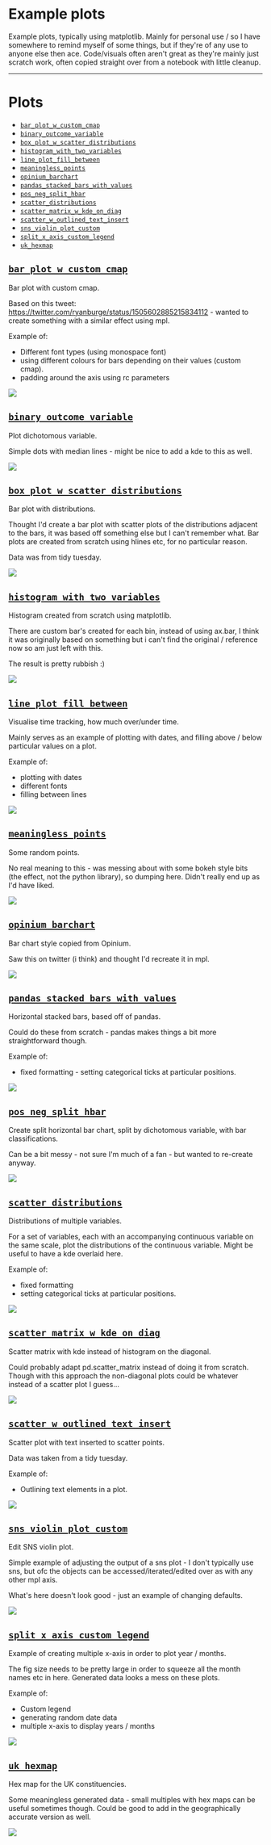 # Example plots

Example plots, typically using matplotlib. Mainly for personal use / so I have somewhere to remind
myself of some things, but if they're of any use to anyone else then ace. Code/visuals often aren't
great as they're mainly just scratch work, often copied straight over from a notebook with little
cleanup.

----

[comment]: # (Automate plots beneath this.)

# Plots

* [`bar_plot_w_custom_cmap`](https://github.com/geo7/plotting_examples#bar_plot_w_custom_cmap)
* [`binary_outcome_variable`](https://github.com/geo7/plotting_examples#binary_outcome_variable)
* [`box_plot_w_scatter_distributions`](https://github.com/geo7/plotting_examples#box_plot_w_scatter_distributions)
* [`histogram_with_two_variables`](https://github.com/geo7/plotting_examples#histogram_with_two_variables)
* [`line_plot_fill_between`](https://github.com/geo7/plotting_examples#line_plot_fill_between)
* [`meaningless_points`](https://github.com/geo7/plotting_examples#meaningless_points)
* [`opinium_barchart`](https://github.com/geo7/plotting_examples#opinium_barchart)
* [`pandas_stacked_bars_with_values`](https://github.com/geo7/plotting_examples#pandas_stacked_bars_with_values)
* [`pos_neg_split_hbar`](https://github.com/geo7/plotting_examples#pos_neg_split_hbar)
* [`scatter_distributions`](https://github.com/geo7/plotting_examples#scatter_distributions)
* [`scatter_matrix_w_kde_on_diag`](https://github.com/geo7/plotting_examples#scatter_matrix_w_kde_on_diag)
* [`scatter_w_outlined_text_insert`](https://github.com/geo7/plotting_examples#scatter_w_outlined_text_insert)
* [`sns_violin_plot_custom`](https://github.com/geo7/plotting_examples#sns_violin_plot_custom)
* [`split_x_axis_custom_legend`](https://github.com/geo7/plotting_examples#split_x_axis_custom_legend)
* [`uk_hexmap`](https://github.com/geo7/plotting_examples#uk_hexmap)



## [`bar_plot_w_custom_cmap`](https://github.com/geo7/plotting_examples/blob/main/plotting_examples/y2022/bar_plot_w_custom_cmap/plot.py)

Bar plot with custom cmap.

Based on this tweet: https://twitter.com/ryanburge/status/1505602885215834112 - wanted to create
something with a similar effect using mpl.

Example of:

- Different font types (using monospace font)
- using different colours for bars depending on their values (custom cmap).
- padding around the axis using rc parameters

![](images/y2022/bar_plot_w_custom_cmap.png)

## [`binary_outcome_variable`](https://github.com/geo7/plotting_examples/blob/main/plotting_examples/y2022/binary_outcome_variable/plot.py)

Plot dichotomous variable.

Simple dots with median lines - might be nice to add a kde to this as well.

![](images/y2022/binary_outcome_variable.png)

## [`box_plot_w_scatter_distributions`](https://github.com/geo7/plotting_examples/blob/main/plotting_examples/y2022/box_plot_w_scatter_distributions/plot.py)

Bar plot with distributions.

Thought I'd create a bar plot with scatter plots of the distributions adjacent to the bars, it was
based off something else but I can't remember what. Bar plots are created from scratch using hlines
etc, for no particular reason.

Data was from tidy tuesday.

![](images/y2022/box_plot_w_scatter_distributions.png)

## [`histogram_with_two_variables`](https://github.com/geo7/plotting_examples/blob/main/plotting_examples/y2022/histogram_with_two_variables/plot.py)

Histogram created from scratch using matplotlib.

There are custom bar's created for each bin, instead of using ax.bar, I think it was originally
based on something but i can't find the original / reference now so am just left with this.

The result is pretty rubbish :)

![](images/y2022/histogram_with_two_variables.png)

## [`line_plot_fill_between`](https://github.com/geo7/plotting_examples/blob/main/plotting_examples/y2022/line_plot_fill_between/plot.py)

Visualise time tracking, how much over/under time.

Mainly serves as an example of plotting with dates, and filling above / below particular values on a
plot.

Example of:

- plotting with dates
- different fonts
- filling between lines

![](images/y2022/line_plot_fill_between.png)

## [`meaningless_points`](https://github.com/geo7/plotting_examples/blob/main/plotting_examples/y2022/meaningless_points/plot.py)

Some random points.

No real meaning to this - was messing about with some bokeh style bits (the effect, not the python
library), so dumping here. Didn't really end up as I'd have liked.

![](images/y2022/meaningless_points.png)

## [`opinium_barchart`](https://github.com/geo7/plotting_examples/blob/main/plotting_examples/y2022/opinium_barchart/plot.py)

Bar chart style copied from Opinium.

Saw this on twitter (i think) and thought I'd recreate it in mpl.

![](images/y2022/opinium_barchart.png)

## [`pandas_stacked_bars_with_values`](https://github.com/geo7/plotting_examples/blob/main/plotting_examples/y2022/pandas_stacked_bars_with_values/plot.py)

Horizontal stacked bars, based off of pandas.

Could do these from scratch - pandas makes things a bit more straightforward though.

Example of:

- fixed formatting - setting categorical ticks at particular positions.

![](images/y2022/pandas_stacked_bars_with_values.png)

## [`pos_neg_split_hbar`](https://github.com/geo7/plotting_examples/blob/main/plotting_examples/y2022/pos_neg_split_hbar/plot.py)

Create split horizontal bar chart, split by dichotomous variable, with bar classifications.

Can be a bit messy - not sure I'm much of a fan - but wanted to re-create anyway.

![](images/y2022/pos_neg_split_hbar.png)

## [`scatter_distributions`](https://github.com/geo7/plotting_examples/blob/main/plotting_examples/y2022/scatter_distributions/plot.py)

Distributions of multiple variables.

For a set of variables, each with an accompanying continuous variable on the same scale, plot the
distributions of the continuous variable. Might be useful to have a kde overlaid here.

Example of:

- fixed formatting
- setting categorical ticks at particular positions.

![](images/y2022/scatter_distributions.png)

## [`scatter_matrix_w_kde_on_diag`](https://github.com/geo7/plotting_examples/blob/main/plotting_examples/y2022/scatter_matrix_w_kde_on_diag/plot.py)

Scatter matrix with kde instead of histogram on the diagonal.

Could probably adapt pd.scatter_matrix instead of doing it from scratch. Though with this approach
the non-diagonal plots could be whatever instead of a scatter plot I guess...

![](images/y2022/scatter_matrix_w_kde_on_diag.png)

## [`scatter_w_outlined_text_insert`](https://github.com/geo7/plotting_examples/blob/main/plotting_examples/y2022/scatter_w_outlined_text_insert/plot.py)

Scatter plot with text inserted to scatter points.

Data was taken from a tidy tuesday.

Example of:

- Outlining text elements in a plot.

![](images/y2022/scatter_w_outlined_text_insert.png)

## [`sns_violin_plot_custom`](https://github.com/geo7/plotting_examples/blob/main/plotting_examples/y2022/sns_violin_plot_custom/plot.py)

Edit SNS violin plot.

Simple example of adjusting the output of a sns plot - I don't typically use sns, but ofc the
objects can be accessed/iterated/edited over as with any other mpl axis.

What's here doesn't look good - just an example of changing defaults.

![](images/y2022/sns_violin_plot_custom.png)

## [`split_x_axis_custom_legend`](https://github.com/geo7/plotting_examples/blob/main/plotting_examples/y2022/split_x_axis_custom_legend/plot.py)

Example of creating multiple x-axis in order to plot year / months.

The fig size needs to be pretty large in order to squeeze all the month names etc in here. Generated
data looks a mess on these plots.

Example of:

- Custom legend
- generating random date data
- multiple x-axis to display years / months

![](images/y2022/split_x_axis_custom_legend.png)

## [`uk_hexmap`](https://github.com/geo7/plotting_examples/blob/main/plotting_examples/y2022/uk_hexmap/plot.py)

Hex map for the UK constituencies.

Some meaningless generated data - small multiples with hex maps can be useful sometimes though.
Could be good to add in the geographically accurate version as well.

![](images/y2022/uk_hexmap.png)
